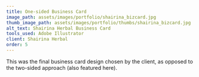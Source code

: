 ```yaml
---
title: One-sided Business Card
image_path: assets/images/portfolio/shairina_bizcard.jpg
thumb_image_path: assets/images/portfolio/thumbs/shairina_bizcard.jpg
alt_text: Shairina Herbal Business Card
tools_used: Adobe Illustrator
client: Shairina Herbal
order: 5
---
```

This was the final business card design chosen by the client, as opposed to the two-sided approach (also featured here).

